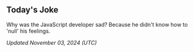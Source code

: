 ## Today's Joke
Why was the JavaScript developer sad? Because he didn't know how to 'null' his feelings.

*Updated November 03, 2024 (UTC)*

